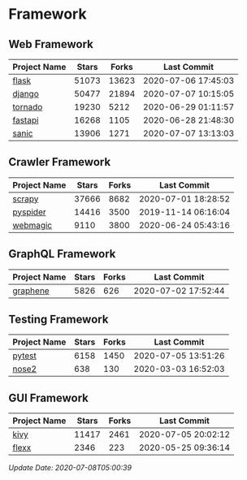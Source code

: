 # Framework

## Web Framework

| Project Name | Stars | Forks | Last Commit |
| ------------ | ----- | ----- | ----------- |
| [flask](https://github.com/pallets/flask) | 51073 | 13623 | 2020-07-06 17:45:03 |
| [django](https://github.com/django/django) | 50477 | 21894 | 2020-07-07 10:15:05 |
| [tornado](https://github.com/tornadoweb/tornado) | 19230 | 5212 | 2020-06-29 01:11:57 |
| [fastapi](https://github.com/tiangolo/fastapi) | 16268 | 1105 | 2020-06-28 21:48:30 |
| [sanic](https://github.com/huge-success/sanic) | 13906 | 1271 | 2020-07-07 13:13:03 |

## Crawler Framework

| Project Name | Stars | Forks | Last Commit |
| ------------ | ----- | ----- | ----------- |
| [scrapy](https://github.com/scrapy/scrapy) | 37666 | 8682 | 2020-07-01 18:28:52 |
| [pyspider](https://github.com/binux/pyspider) | 14416 | 3500 | 2019-11-14 06:16:04 |
| [webmagic](https://github.com/code4craft/webmagic) | 9110 | 3800 | 2020-06-24 05:43:16 |

## GraphQL Framework

| Project Name | Stars | Forks | Last Commit |
| ------------ | ----- | ----- | ----------- |
| [graphene](https://github.com/graphql-python/graphene) | 5826 | 626 | 2020-07-02 17:52:44 |

## Testing Framework

| Project Name | Stars | Forks | Last Commit |
| ------------ | ----- | ----- | ----------- |
| [pytest](https://github.com/pytest-dev/pytest) | 6158 | 1450 | 2020-07-05 13:51:26 |
| [nose2](https://github.com/nose-devs/nose2) | 638 | 130 | 2020-03-03 16:52:03 |

## GUI Framework

| Project Name | Stars | Forks | Last Commit |
| ------------ | ----- | ----- | ----------- |
| [kivy](https://github.com/kivy/kivy) | 11417 | 2461 | 2020-07-05 20:02:12 |
| [flexx](https://github.com/flexxui/flexx) | 2346 | 223 | 2020-05-25 09:36:14 |

*Update Date: 2020-07-08T05:00:39*